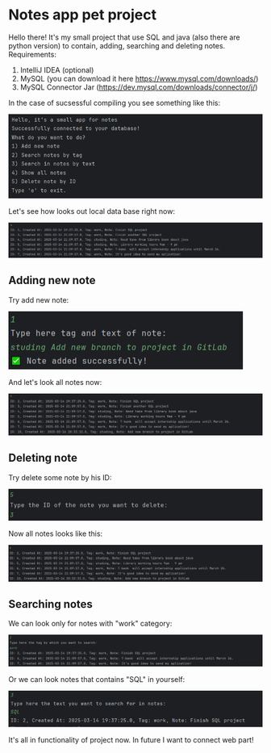 # Notes app pet project

Hello there! It's my small project that use SQL and java (also there are python version) to contain, adding, searching and deleting notes.
Requirements:
1) IntelliJ IDEA (optional)
2) MySQL (you can download it here https://www.mysql.com/downloads/)
3) MySQL Connector Jar (https://dev.mysql.com/downloads/connector/j/)

In the case of sucsessful compiling you see something like this:

![alt](image-8.png)

Let's see how looks out local data base right now:

![alt](image-9.png)


## Adding new note

Try add new note:

![alt](image-2.png)

And let's look all notes now:

![alt](image-3.png)


## Deleting note

Try delete some note by his ID:

![alt](image-4.png)

Now all notes looks like this:

![alt](image-5.png)


## Searching notes

We can look only for notes with "work" category:

![alt](image-6.png)

Or we can look notes that contains "SQL" in yourself:

![alt](image-7.png)


It's all in functionality of project now. In future I want to connect web part!
